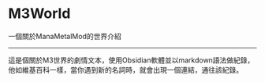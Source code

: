 # M3World
一個關於ManaMetalMod的世界介紹

---
這是個關於M3世界的劇情文本，使用Obsidian軟體並以markdown語法做紀錄，他如維基百科一樣，當你遇到新的名詞時，就會出現一個連結，通往該紀錄。
